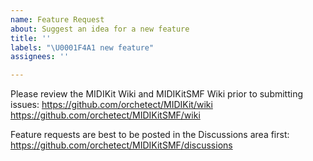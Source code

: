 ```yaml
---
name: Feature Request
about: Suggest an idea for a new feature
title: ''
labels: "\U0001F4A1 new feature"
assignees: ''

---
```


Please review the MIDIKit Wiki and MIDIKitSMF Wiki prior to submitting issues:
https://github.com/orchetect/MIDIKit/wiki
https://github.com/orchetect/MIDIKitSMF/wiki

Feature requests are best to be posted in the Discussions area first:
https://github.com/orchetect/MIDIKitSMF/discussions

